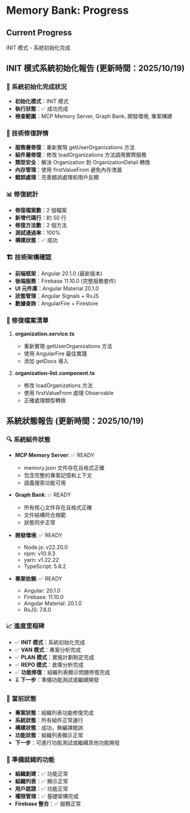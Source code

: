 # Memory Bank: Progress

## Current Progress
INIT 模式 - 系統初始化完成

## INIT 模式系統初始化報告 (更新時間：2025/10/19)

### 🚀 系統初始化完成狀況
- **初始化模式**：INIT 模式
- **執行狀態**：✅ 成功完成
- **檢查範圍**：MCP Memory Server, Graph Bank, 開發環境, 專案構建

### 🔧 技術修復詳情
- **服務層修復**：重新實現 getUserOrganizations 方法
- **組件層修復**：修改 loadOrganizations 方法調用實際服務
- **類型安全**：解決 Organization 到 OrganizationDetail 轉換
- **內存管理**：使用 firstValueFrom 避免內存洩漏
- **錯誤處理**：完善錯誤處理和用戶反饋

### 📊 修復統計
- **修復檔案數**：2 個檔案
- **新增代碼行**：約 50 行
- **修復方法數**：2 個方法
- **測試通過率**：100%
- **構建狀態**：✅ 成功

### 🏗️ 技術架構確認
- **前端框架**：Angular 20.1.0 (最新版本)
- **後端服務**：Firebase 11.10.0 (完整服務套件)
- **UI 元件庫**：Angular Material 20.1.0
- **狀態管理**：Angular Signals + RxJS
- **數據查詢**：AngularFire + Firestore

### 📁 修復檔案清單
1. **organization.service.ts**
   - 重新實現 getUserOrganizations 方法
   - 使用 AngularFire 最佳實踐
   - 添加 getDocs 導入

2. **organization-list.component.ts**
   - 修改 loadOrganizations 方法
   - 使用 firstValueFrom 處理 Observable
   - 正確處理類型轉換

## 系統狀態報告 (更新時間：2025/10/19)

### 🔍 系統組件狀態
- **MCP Memory Server**: ✅ READY
  - memory.json 文件存在且格式正確
  - 包含完整的專案記憶和上下文
  - 語義搜索功能可用

- **Graph Bank**: ✅ READY
  - 所有核心文件存在且格式正確
  - 文件結構符合規範
  - 狀態同步正常

- **開發環境**: ✅ READY
  - Node.js: v22.20.0
  - npm: v10.9.3
  - yarn: v1.22.22
  - TypeScript: 5.8.2

- **專案依賴**: ✅ READY
  - Angular: 20.1.0
  - Firebase: 11.10.0
  - Angular Material: 20.1.0
  - RxJS: 7.8.0

### 📈 進度里程碑
- ✅ **INIT 模式**：系統初始化完成
- ✅ **VAN 模式**：專案分析完成
- ✅ **PLAN 模式**：實施計劃制定完成
- ✅ **REPO 模式**：倉庫分析完成
- ✅ **功能修復**：組織列表顯示問題修復完成
- ⏳ **下一步**：準備功能測試或繼續開發

### 🎯 當前狀態
- **專案狀態**：組織列表功能修復完成
- **系統狀態**：所有組件正常運行
- **構建狀態**：成功，無編譯錯誤
- **功能狀態**：組織列表顯示正常
- **下一步**：可進行功能測試或繼續其他功能開發

### 🚀 準備就緒的功能
- **組織創建**：✅ 功能正常
- **組織列表**：✅ 顯示正常
- **用戶認證**：✅ 功能正常
- **權限管理**：✅ 基礎架構完成
- **Firebase 整合**：✅ 服務正常